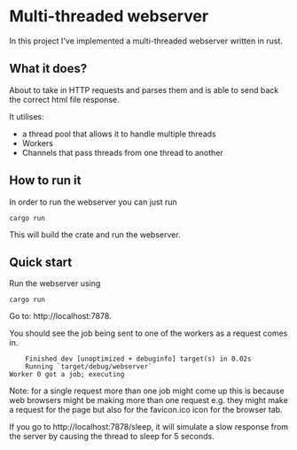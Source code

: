 # Multi-threaded webserver

In this project I've implemented a multi-threaded webserver written in rust.

## What it does?
About to take in HTTP requests and parses them and is able to send back the correct html file response.

It utilises:
- a thread pool that allows it to handle multiple threads
- Workers
- Channels that pass threads from one thread to another

## How to run it

In order to run the webserver you can just run

```commandline
cargo run
```

This will build the crate and run the webserver.


## Quick start

Run the webserver using
```
cargo run
```

Go to: http://localhost:7878.

You should see the job being sent to one of the workers as a request comes in.

```
    Finished dev [unoptimized + debuginfo] target(s) in 0.02s
    Running `target/debug/webserver`
Worker 0 got a job; executing
```

Note: for a single request more than one job might come up this is because web browsers might be making more than one request e.g. they might make a request for the page but also for the favicon.ico icon for the browser tab.


If you go to http://localhost:7878/sleep, it will simulate a slow response from the server by causing the thread to sleep for 5 seconds.